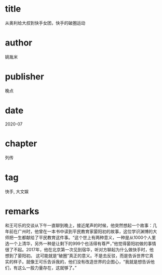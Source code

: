 # title
从奥利给大叔到快手女团，快手的破圈运动

# author
姚胤米

# publisher
晚点

# date
2020-07

# chapter
列传

# tag
快手, 大文娱

# remarks
和王可乐的交谈从下午一直聊到晚上，接近尾声的时候，他突然想起一个故事：几年前在广州时，他曾在一本书中读到平民教育家晏阳初的故事，这位学识渊博的大师把一生都献给了平民教育这件事。“这个世上有两种意义，一种是从1000个人里选一个上清华，另外一种是让剩下的999个也活得有尊严，”他觉得晏阳初做的事情很了不起。2017年，他在北京第一次见到宿华，听对方聊起为什么做快手时，他想到了晏阳初。 这可能就是“破圈”真正的意义。不是去反驳，而是告诉世界它真实的样子。就像王可乐告诉我的，他们没有改造世界的企图心，“我就是想告诉他们，有这么一股力量存在，这就够了。”
